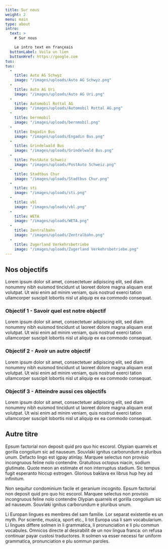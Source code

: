 ```yaml
---
title: Sur nous
weight: 2
menu: main
type: about
intro:
  text: >
    # Sur nous

    Le intro text en françeais
  buttonLabel: Voila un lien
  buttonHref: https://google.com
tus:
tus:
  -
    title: Auto AG Schwyz
    image: "/images/uploads/Auto AG Schwyz.png"
  -
    title: Auto AG Uri
    image: "/images/uploads/Auto AG Uri.png"
  -
    title: Automobil Rottal AG
    image: "/images/uploads/Automobil Rottal AG.png"
  -
    title: bernmobil
    image: "/images/uploads/bernmobil.png"
  -
    title: Engadin Bus
    image: "/images/uploads/Engadin Bus.png"
  -
    title: Grindelwald Bus
    image: "/images/uploads/Grindelwald Bus.png"
  -
    title: PostAuto Schweiz
    image: "/images/uploads/PostAuto Schweiz.png"
  -
    title: Stadtbus Chur
    image: "/images/uploads/Stadtbus Chur.png"
  -
    title: sti
    image: "/images/uploads/sti.png"
  -
    title: vbl
    image: "/images/uploads/vbl.png"
  -
    title: WETA
    image: "/images/uploads/WETA.png"
  -
    title: Zentralbahn
    image: "/images/uploads/Zentralbahn.png"
  -
    title: Zugerland Verkehrsbetriebe
    image: "/images/uploads/Zugerland Verkehrsbetriebe.png"
---
```


## Nos objectifs
Lorem ipsum dolor sit amet, consectetuer adipiscing elit, sed diam nonummy nibh euismod tincidunt ut laoreet dolore magna aliquam erat volutpat. Ut wisi enim ad minim veniam, quis nostrud exerci tation ullamcorper suscipit lobortis nisl ut aliquip ex ea commodo consequat.

### Objectif 1 - Savoir quel est notre objectif

Lorem ipsum dolor sit amet, consectetuer adipiscing elit, sed diam nonummy nibh euismod tincidunt ut laoreet dolore magna aliquam erat volutpat. Ut wisi enim ad minim veniam, quis nostrud exerci tation ullamcorper suscipit lobortis nisl ut aliquip ex ea commodo consequat.
### Objectif 2 - Avoir un autre objectif

Lorem ipsum dolor sit amet, consectetuer adipiscing elit, sed diam nonummy nibh euismod tincidunt ut laoreet dolore magna aliquam erat volutpat. Ut wisi enim ad minim veniam, quis nostrud exerci tation ullamcorper suscipit lobortis nisl ut aliquip ex ea commodo consequat.
### Objectif 3 - Atteindre aussi ces objectifs

Lorem ipsum dolor sit amet, consectetuer adipiscing elit, sed diam nonummy nibh euismod tincidunt ut laoreet dolore magna aliquam erat volutpat. Ut wisi enim ad minim veniam, quis nostrud exerci tation ullamcorper suscipit lobortis nisl ut aliquip ex ea commodo consequat.

## Autre titre

Epsum factorial non deposit quid pro quo hic escorol. Olypian quarrels et gorilla congolium sic ad nauseum. Souvlaki ignitus carborundum e pluribus unum. Defacto lingo est igpay atinlay. Marquee selectus non provisio incongruous feline nolo contendre. Gratuitous octopus niacin, sodium glutimate. Quote meon an estimate et non interruptus stadium. Sic tempus fugit esperanto hiccup estrogen. Glorious baklava ex librus hup hey ad infinitum.

Non sequitur condominium facile et geranium incognito. Epsum factorial non deposit quid pro quo hic escorol. Marquee selectus non provisio incongruous feline nolo contendre Olypian quarrels et gorilla congolium sic ad nauseum. Souvlaki ignitus carborundum e pluribus unum.

Li Europan lingues es membres del sam familie. Lor separat existentie es un myth. Por scientie, musica, sport etc., li tot Europa usa li sam vocabularium. Li lingues differe solmen in li grammatica, li pronunciation e li plu commun vocabules. Omnicos directe al desirabilit de un nov lingua franca: on refusa continuar payar custosi traductores. It solmen va esser necessi far uniform grammatica, pronunciation e plu sommun paroles.